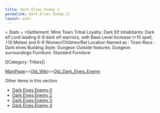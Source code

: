 ```yaml
---
title: Dark Elves Enemy 1
permalink: Dark_Elves_Enemy_1/
layout: wiki
---
```

= Stats =
*Settlement: Mine Town
Tribal Loyalty: Dark Elf
Inhabitants: Dark elf Lord leading 6-9 dark elf warriors, with  Base Level Increase (+10 spell, +10 Melee) and 6-9 Women/Children/Rat
Location Named as : Town
Race : Dark elves
Building Style: Dungeon
Outside features: Dungeon surroundings
Furniture:  Standard Furniture
  
[[Category: Tribes]]

[MainPage](/keeperrl_wiki/ "wikilink")>>[Old_Wiki](/keeperrl_wiki/Old_Wiki "wikilink")>>[Old_Dark_Elves_Enemy](/keeperrl_wiki/Old_Dark_Elves_Enemy "wikilink")

Other items in this section
-    [Dark Elves Enemy 0](/keeperrl_wiki/Dark_Elves_Enemy_0 "wikilink")
-    [Dark Elves Enemy 2](/keeperrl_wiki/Dark_Elves_Enemy_2 "wikilink")
-    [Dark Elves Enemy 3](/keeperrl_wiki/Dark_Elves_Enemy_3 "wikilink")
-    [Dark Elves Enemy 4](/keeperrl_wiki/Dark_Elves_Enemy_4 "wikilink")

